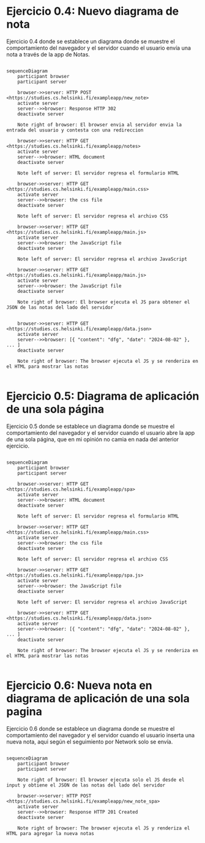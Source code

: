 # Ejercicio 0.4: Nuevo diagrama de nota

Ejercicio 0.4 donde se establece un diagrama donde se muestre el comportamiento del navegador y el servidor cuando
el usuario envía una nota a través de la app de Notas.

```mermaid

sequenceDiagram
    participant browser
    participant server

    browser->>server: HTTP POST <https://studies.cs.helsinki.fi/exampleapp/new_note>
    activate server
    server-->>browser: Response HTTP 302
    deactivate server

    Note right of browser: El browser envia al servidor envia la entrada del usuario y contesta con una redireccion

    browser->>server: HTTP GET <https://studies.cs.helsinki.fi/exampleapp/notes>
    activate server
    server-->>browser: HTML document
    deactivate server

    Note left of server: El servidor regresa el formulario HTML

    browser->>server: HTTP GET <https://studies.cs.helsinki.fi/exampleapp/main.css>
    activate server
    server-->>browser: the css file
    deactivate server

    Note left of server: El servidor regresa el archivo CSS

    browser->>server: HTTP GET <https://studies.cs.helsinki.fi/exampleapp/main.js>
    activate server
    server-->>browser: the JavaScript file
    deactivate server

    Note left of server: El servidor regresa el archivo JavaScript

    browser->>server: HTTP GET <https://studies.cs.helsinki.fi/exampleapp/main.js>
    activate server
    server-->>browser: the JavaScript file
    deactivate server

    Note right of browser: El browser ejecuta el JS para obtener el JSON de las notas del lado del servidor


    browser->>server: HTTP GET <https://studies.cs.helsinki.fi/exampleapp/data.json>
    activate server
    server-->>browser: [{ "content": "dfg", "date": "2024-08-02" }, ... ]
    deactivate server

    Note right of browser: The browser ejecuta el JS y se renderiza en el HTML para mostrar las notas


```


# Ejercicio 0.5: Diagrama de aplicación de una sola página

Ejercicio 0.5 donde se establece un diagrama donde se muestre el comportamiento del navegador y el servidor cuando
el usuario abre la app de una sola página, que en mi opinión no camia en nada del anterior ejercicio.

```mermaid

sequenceDiagram
    participant browser
    participant server

    browser->>server: HTTP GET <https://studies.cs.helsinki.fi/exampleapp/spa>
    activate server
    server-->>browser: HTML document
    deactivate server

    Note left of server: El servidor regresa el formulario HTML

    browser->>server: HTTP GET <https://studies.cs.helsinki.fi/exampleapp/main.css>
    activate server
    server-->>browser: the css file
    deactivate server

    Note left of server: El servidor regresa el archivo CSS

    browser->>server: HTTP GET <https://studies.cs.helsinki.fi/exampleapp/spa.js>
    activate server
    server-->>browser: the JavaScript file
    deactivate server

    Note left of server: El servidor regresa el archivo JavaScript

    browser->>server: HTTP GET <https://studies.cs.helsinki.fi/exampleapp/data.json>
    activate server
    server-->>browser: [{ "content": "dfg", "date": "2024-08-02" }, ... ]
    deactivate server

    Note right of browser: The browser ejecuta el JS y se renderiza en el HTML para mostrar las notas


```

# Ejercicio 0.6: Nueva nota en diagrama de aplicación de una sola pagina

Ejercicio 0.6 donde se establece un diagrama donde se muestre el comportamiento del navegador y el servidor cuando
el usuario inserta una nueva nota, aqui según el seguimiento por Network solo se envía.

```mermaid

sequenceDiagram
    participant browser
    participant server

    Note right of browser: El browser ejecuta solo el JS desde el input y obtiene el JSON de las notas del lado del servidor

    browser->>server: HTTP POST <https://studies.cs.helsinki.fi/exampleapp/new_note_spa>
    activate server
    server-->>browser: Response HTTP 201 Created
    deactivate server

    Note right of browser: The browser ejecuta el JS y renderiza el HTML para agregar la nueva notas


```


